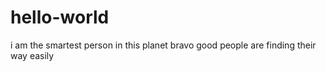 # hello-world

i am the smartest person in this planet
bravo good people are finding their way easily
